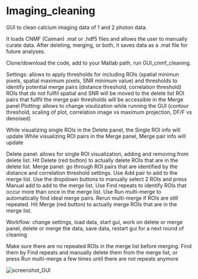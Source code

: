 # Imaging_cleaning
GUI to clean calcium imaging data of 1 and 2 photon data.

It loads CNMF (Caiman) .mat or .hdf5 files and allows the user to manually curate data. After deleting, merging, or both, it saves data as a .mat file for future analyses.

Clone/download the code, add to your Matlab path, run GUI_cnmf_cleaning.

Settings: allows to apply thresholds for including ROIs (spatial minimun pixels, spatial maximum pixels, SNR minimum value) and thresholds to identify potential merge pairs (distance threshold, correlation threshold)
ROIs that do not fullfil spatial and SNR will be moved to the delete list
ROI pairs that fullfil the merge pair thresholds will be accessible in the Merge panel
Plotting: allows to change visulization while running the GUI (contour threshold, scaling of plot, correlation image vs maximum projection, DF/F vs denoised)

While visualizing single ROIs in the Delete panel, the Single ROI info will update
While visualizing ROI pairs in the Merge panel, Merge pair info will update

Delete panel: allows for single ROI visualization, adding and removing from delete list. Hit Delete (red button) to actually delete ROIs that are in the delete list.
Merge panel: go through ROI pairs that are identified by the distance and correlation threshold settings. Use Add pair to add to the merge list. Use the dropdown buttons to manually select 2 ROIs and press Manual add to add to the merge list. Use Find repeats to identify ROIs that occur more than once in the merge list. Use Run multi-merge to automatically find ideal merge pairs. Rerun multi-merge if ROIs are still repeated. Hit Merge (red button) to actually merge ROIs that are in the merge list. 

Workflow: change settings, load data, start gui, work on delete or merge panel, delete or merge the data, save data, restart gui for a next round of cleaning

Make sure there are no repeated ROIs in the merge list before merging. Find them by Find repeats and manually delete them from the merge list, or press Run multi-merge a few times until there are not repeats anymore

![screenshot_GUI](https://github.com/user-attachments/assets/cfc76e9c-7b3a-46e5-832e-26a32d7470ca)

